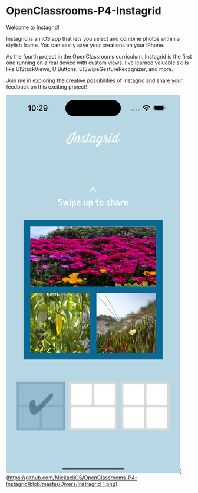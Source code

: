# OpenClassrooms-P4-Instagrid

Welcome to Instagrid!

Instagrid is an iOS app that lets you select and combine photos within a stylish frame. 
You can easily save your creations on your iPhone.

As the fourth project in the OpenClassrooms curriculum, Instagrid is the first one running on a real device with custom views. 
I've learned valuable skills like UIStackViews, UIButtons, UISwipeGestureRecognizer, and more.

Join me in exploring the creative possibilities of Instagrid and share your feedback on this exciting project!

![Model](Divers/Instagrid_1.png)](https://github.com/MickaeliOS/OpenClassrooms-P4-Instagrid/blob/master/Divers/Instragrid_1.png)
